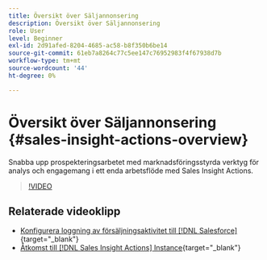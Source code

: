 ```yaml
---
title: Översikt över Säljannonsering
description: Översikt över Säljannonsering
role: User
level: Beginner
exl-id: 2d91afed-8204-4685-ac58-b8f350b6be14
source-git-commit: 61eb7a8264c77c5ee147c76952983f4f67938d7b
workflow-type: tm+mt
source-wordcount: '44'
ht-degree: 0%

---
```


# Översikt över Säljannonsering {#sales-insight-actions-overview}

Snabba upp prospekteringsarbetet med marknadsföringsstyrda verktyg för analys och engagemang i ett enda arbetsflöde med Sales Insight Actions.

>[!VIDEO](https://video.tv.adobe.com/v/340917/?quality=12&learn=on)

## Relaterade videoklipp

* [Konfigurera loggning av försäljningsaktivitet till [!DNL Salesforce]](/help/sales-insight-actions/configure-sales-activity-logging-to-salesforce.md){target=&quot;_blank&quot;}
* [Åtkomst till [!DNL Sales Insight Actions] Instance](/help/sales-insight-actions/accessing-your-sales-insight-actions-instance.md){target=&quot;_blank&quot;}
